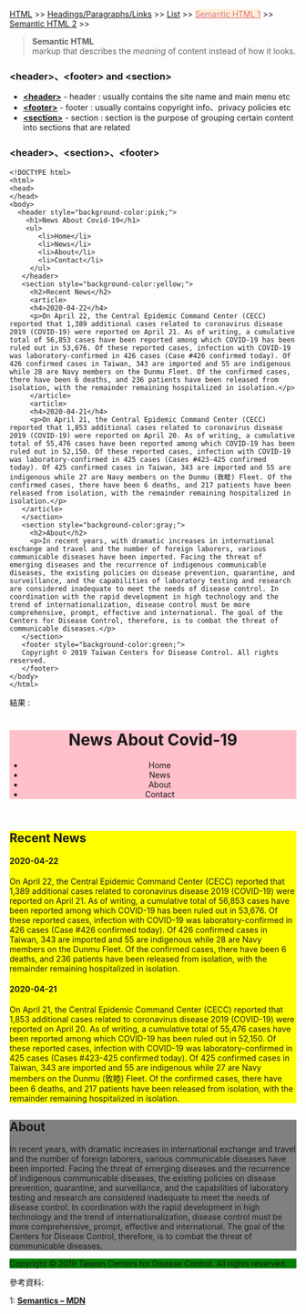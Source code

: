 
<a href="/HTML/">HTML</a> >>
<a href="/HTML/Headings_Paragraphs_Links/">Headings/Paragraphs/Links</a> >>
<a href="/HTML/List/">List</a> >>
<a href="/HTML/Semantic_HTML_1/" style="color:palevioletred;background-color:papayawhip;">Semantic HTML 1</a> >>
<a href="/HTML/Semantic_HTML_2/">Semantic HTML 2</a> >>
<div class="divider"></div>

> **Semantic HTML**<br/>
  markup that describes the *meaning* of content instead of how it looks.

### &lt;header&gt;、&lt;footer&gt; and &lt;section&gt;

* **<a href="https://developer.mozilla.org/en-US/docs/Web/HTML/Element/header" target="_blank">&lt;header&gt;</a>** - header : usually contains the site name and main menu etc
* **<a href="https://developer.mozilla.org/en-US/docs/Web/HTML/Element/footer" target="_blank">&lt;footer&gt;</a>** - footer : usually contains copyright info、privacy policies etc
* **<a href="https://developer.mozilla.org/en-US/docs/Web/HTML/Element/section" target="_blank">&lt;section&gt;</a>** - section : section is the purpose of grouping certain content into sections that are related

<div class="divider"></div>

### &lt;header&gt;、&lt;section&gt;、&lt;footer&gt;

```
<!DOCTYPE html>
<html>
<head>
</head>
<body>
  <header style="background-color:pink;">
    <h1>News About Covid-19</h1>
    <ul>
       <li>Home</li>
       <li>News</li>
       <li>About</li>
       <li>Contact</li>
     </ul>
   </header>
   <section style="background-color:yellow;">
     <h2>Recent News</h2>
     <article>
     <h4>2020-04-22</h4>
     <p>On April 22, the Central Epidemic Command Center (CECC) reported that 1,389 additional cases related to coronavirus disease 2019 (COVID-19) were reported on April 21. As of writing, a cumulative total of 56,853 cases have been reported among which COVID-19 has been ruled out in 53,676. Of these reported cases, infection with COVID-19 was laboratory-confirmed in 426 cases (Case #426 confirmed today). Of 426 confirmed cases in Taiwan, 343 are imported and 55 are indigenous while 28 are Navy members on the Dunmu Fleet. Of the confirmed cases, there have been 6 deaths, and 236 patients have been released from isolation, with the remainder remaining hospitalized in isolation.</p>
     </article>
     <article>
     <h4>2020-04-21</h4>
     <p>On April 21, the Central Epidemic Command Center (CECC) reported that 1,853 additional cases related to coronavirus disease 2019 (COVID-19) were reported on April 20. As of writing, a cumulative total of 55,476 cases have been reported among which COVID-19 has been ruled out in 52,150. Of these reported cases, infection with COVID-19 was laboratory-confirmed in 425 cases (Cases #423-425 confirmed today). Of 425 confirmed cases in Taiwan, 343 are imported and 55 are indigenous while 27 are Navy members on the Dunmu (敦睦) Fleet. Of the confirmed cases, there have been 6 deaths, and 217 patients have been released from isolation, with the remainder remaining hospitalized in isolation.</p>
   </article>
   </section>
   <section style="background-color:gray;">
     <h2>About</h2>
     <p>In recent years, with dramatic increases in international exchange and travel and the number of foreign laborers, various communicable diseases have been imported. Facing the threat of emerging diseases and the recurrence of indigenous communicable diseases, the existing policies on disease prevention, quarantine, and surveillance, and the capabilities of laboratory testing and research are considered inadequate to meet the needs of disease control. In coordination with the rapid development in high technology and the trend of internationalization, disease control must be more comprehensive, prompt, effective and international. The goal of the Centers for Disease Control, therefore, is to combat the threat of communicable diseases.</p>
   </section>
   <footer style="background-color:green;">
   Copyright © 2019 Taiwan Centers for Disease Control. All rights reserved.
   </footer>
</body>
</html>
```
結果 : 
<html>
<head>
</head>
<body>
   <header style="background-color:pink;">
    <h1>News About Covid-19</h1>
    <ul>
       <li>Home</li>
       <li>News</li>
       <li>About</li>
       <li>Contact</li>
     </ul>
   </header>
   <section style="background-color:yellow;">
     <h2>Recent News</h2>
     <article>
     <h4>2020-04-22</h4>
     <p>On April 22, the Central Epidemic Command Center (CECC) reported that 1,389 additional cases related to coronavirus disease 2019 (COVID-19) were reported on April 21. As of writing, a cumulative total of 56,853 cases have been reported among which COVID-19 has been ruled out in 53,676. Of these reported cases, infection with COVID-19 was laboratory-confirmed in 426 cases (Case #426 confirmed today). Of 426 confirmed cases in Taiwan, 343 are imported and 55 are indigenous while 28 are Navy members on the Dunmu Fleet. Of the confirmed cases, there have been 6 deaths, and 236 patients have been released from isolation, with the remainder remaining hospitalized in isolation.</p>
     </article>
     <article>
     <h4>2020-04-21</h4>
     <p>On April 21, the Central Epidemic Command Center (CECC) reported that 1,853 additional cases related to coronavirus disease 2019 (COVID-19) were reported on April 20. As of writing, a cumulative total of 55,476 cases have been reported among which COVID-19 has been ruled out in 52,150. Of these reported cases, infection with COVID-19 was laboratory-confirmed in 425 cases (Cases #423-425 confirmed today). Of 425 confirmed cases in Taiwan, 343 are imported and 55 are indigenous while 27 are Navy members on the Dunmu (敦睦) Fleet. Of the confirmed cases, there have been 6 deaths, and 217 patients have been released from isolation, with the remainder remaining hospitalized in isolation.</p>
   </article>
   </section>
   <section style="background-color:gray;">
     <h2>About</h2>
     <p>In recent years, with dramatic increases in international exchange and travel and the number of foreign laborers, various communicable diseases have been imported. Facing the threat of emerging diseases and the recurrence of indigenous communicable diseases, the existing policies on disease prevention, quarantine, and surveillance, and the capabilities of laboratory testing and research are considered inadequate to meet the needs of disease control. In coordination with the rapid development in high technology and the trend of internationalization, disease control must be more comprehensive, prompt, effective and international. The goal of the Centers for Disease Control, therefore, is to combat the threat of communicable diseases.</p>
   </section>
   <footer style="background-color:green;">
   Copyright © 2019 Taiwan Centers for Disease Control. All rights reserved.
   </footer>
</body>
</html>

<div class="divider"></div>

參考資料:

1: **<a href="https://developer.mozilla.org/en-US/docs/Glossary/Semantics" target="_blank">Semantics – MDN</a>**
